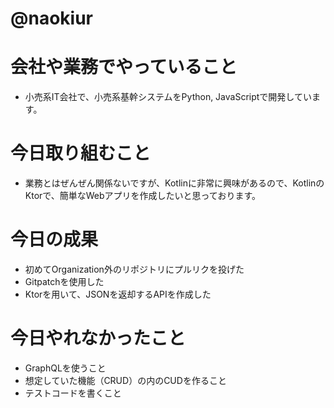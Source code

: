 # @naokiur

# 会社や業務でやっていること
* 小売系IT会社で、小売系基幹システムをPython, JavaScriptで開発しています。

# 今日取り組むこと
* 業務とはぜんぜん関係ないですが、Kotlinに非常に興味があるので、KotlinのKtorで、簡単なWebアプリを作成したいと思っております。

# 今日の成果
* 初めてOrganization外のリポジトリにプルリクを投げた
* Gitpatchを使用した
* Ktorを用いて、JSONを返却するAPIを作成した

# 今日やれなかったこと
* GraphQLを使うこと
* 想定していた機能（CRUD）の内のCUDを作ること
* テストコードを書くこと
